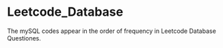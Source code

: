 # Leetcode_Database
The mySQL codes appear in the order of frequency in Leetcode Database Questiones.
